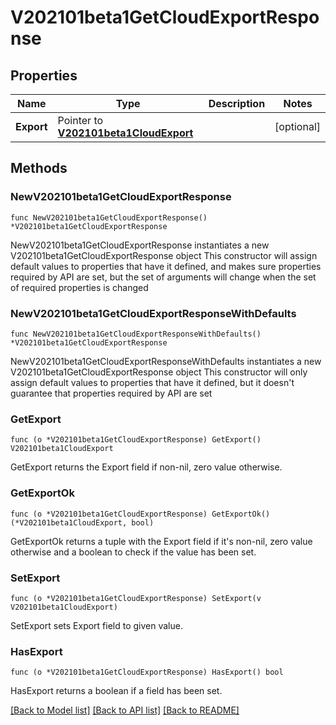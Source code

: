 # V202101beta1GetCloudExportResponse

## Properties

Name | Type | Description | Notes
------------ | ------------- | ------------- | -------------
**Export** | Pointer to [**V202101beta1CloudExport**](V202101beta1CloudExport.md) |  | [optional] 

## Methods

### NewV202101beta1GetCloudExportResponse

`func NewV202101beta1GetCloudExportResponse() *V202101beta1GetCloudExportResponse`

NewV202101beta1GetCloudExportResponse instantiates a new V202101beta1GetCloudExportResponse object
This constructor will assign default values to properties that have it defined,
and makes sure properties required by API are set, but the set of arguments
will change when the set of required properties is changed

### NewV202101beta1GetCloudExportResponseWithDefaults

`func NewV202101beta1GetCloudExportResponseWithDefaults() *V202101beta1GetCloudExportResponse`

NewV202101beta1GetCloudExportResponseWithDefaults instantiates a new V202101beta1GetCloudExportResponse object
This constructor will only assign default values to properties that have it defined,
but it doesn't guarantee that properties required by API are set

### GetExport

`func (o *V202101beta1GetCloudExportResponse) GetExport() V202101beta1CloudExport`

GetExport returns the Export field if non-nil, zero value otherwise.

### GetExportOk

`func (o *V202101beta1GetCloudExportResponse) GetExportOk() (*V202101beta1CloudExport, bool)`

GetExportOk returns a tuple with the Export field if it's non-nil, zero value otherwise
and a boolean to check if the value has been set.

### SetExport

`func (o *V202101beta1GetCloudExportResponse) SetExport(v V202101beta1CloudExport)`

SetExport sets Export field to given value.

### HasExport

`func (o *V202101beta1GetCloudExportResponse) HasExport() bool`

HasExport returns a boolean if a field has been set.


[[Back to Model list]](../README.md#documentation-for-models) [[Back to API list]](../README.md#documentation-for-api-endpoints) [[Back to README]](../README.md)


